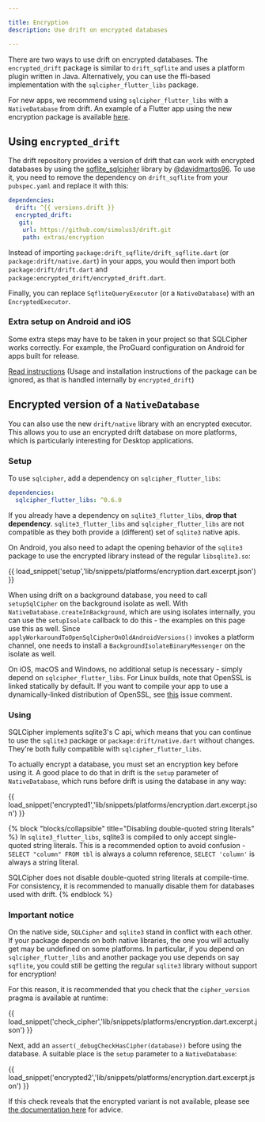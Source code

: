 ```yaml
---

title: Encryption
description: Use drift on encrypted databases

---
```




There are two ways to use drift on encrypted databases.
The `encrypted_drift` package is similar to `drift_sqflite` and uses a platform plugin written in
Java.
Alternatively, you can use the ffi-based implementation with the `sqlcipher_flutter_libs` package.

For new apps, we recommend using `sqlcipher_flutter_libs` with a `NativeDatabase`
from drift.
An example of a Flutter app using the new encryption package is available
[here](https://github.com/simolus3/drift/tree/develop/examples/encryption).

## Using `encrypted_drift`

The drift repository provides a version of drift that can work with encrypted databases by using the
[sqflite_sqlcipher](https://pub.dev/packages/sqflite_sqlcipher) library
by [@davidmartos96](https://github.com/davidmartos96). To use it, you need to
remove the dependency on `drift_sqflite` from your `pubspec.yaml` and replace it
with this:



```yaml
dependencies:
  drift: ^{{ versions.drift }}
  encrypted_drift:
   git:
    url: https://github.com/simolus3/drift.git
    path: extras/encryption
```

Instead of importing `package:drift_sqflite/drift_sqflite.dart` (or `package:drift/native.dart`) in your apps, 
you would then import both `package:drift/drift.dart` and `package:encrypted_drift/encrypted_drift.dart`.

Finally, you can replace `SqfliteQueryExecutor` (or a `NativeDatabase`) with an `EncryptedExecutor`.

### Extra setup on Android and iOS

Some extra steps may have to be taken in your project so that SQLCipher works correctly. For example, the ProGuard configuration on Android for apps built for release.

[Read instructions](https://pub.dev/packages/sqflite_sqlcipher) (Usage and installation instructions of the package can be ignored, as that is handled internally by `encrypted_drift`)

## Encrypted version of a `NativeDatabase`

You can also use the new `drift/native` library with an encrypted executor.
This allows you to use an encrypted drift database on more platforms, which is particularly
interesting for Desktop applications.

### Setup

To use `sqlcipher`, add a dependency on `sqlcipher_flutter_libs`:

```yaml
dependencies:
  sqlcipher_flutter_libs: ^0.6.0
```

If you already have a dependency on `sqlite3_flutter_libs`, __drop that dependency__.
`sqlite3_flutter_libs` and `sqlcipher_flutter_libs` are not compatible
as they both provide a (different) set of `sqlite3` native apis.

On Android, you also need to adapt the opening behavior of the `sqlite3` package to use the encrypted library instead
of the regular `libsqlite3.so`:

{{ load_snippet('setup','lib/snippets/platforms/encryption.dart.excerpt.json') }}

When using drift on a background database, you need to call `setupSqlCipher` on the background isolate
as well. With `NativeDatabase.createInBackground`, which are using isolates internally, you can use
the `setupIsolate` callback to do this - the examples on this page use this as well.
Since `applyWorkaroundToOpenSqlCipherOnOldAndroidVersions()` invokes a platform channel, one needs
to install a `BackgroundIsolateBinaryMessenger` on the isolate as well.

On iOS, macOS and Windows, no additional setup is necessary - simply depend on `sqlcipher_flutter_libs`.
For Linux builds, note that OpenSSL is linked statically by default. If you want to compile your app to use
a dynamically-linked distribution of OpenSSL, see [this](https://github.com/simolus3/sqlite3.dart/issues/186#issuecomment-1742110933)
issue comment.

### Using

SQLCipher implements sqlite3's C api, which means that you can continue to use the `sqlite3` package
or `package:drift/native.dart` without changes. They're both fully compatible with `sqlcipher_flutter_libs`.

To actually encrypt a database, you must set an encryption key before using it.
A good place to do that in drift is the `setup` parameter of `NativeDatabase`, which runs before drift
is using the database in any way:

{{ load_snippet('encrypted1','lib/snippets/platforms/encryption.dart.excerpt.json') }}

{% block "blocks/collapsible" title="Disabling double-quoted string literals" %}
In `sqlite3_flutter_libs`, sqlite3 is compiled to only accept single-quoted string literals.
This is a recommended option to avoid confusion - `SELECT "column" FROM tbl` is always a
column reference, `SELECT 'column'` is always a string literal.

SQLCipher does not disable double-quoted string literals at compile-time. For consistency,
it is recommended to manually disable them for databases used with drift.
{% endblock %}

### Important notice

On the native side, `SQLCipher` and `sqlite3` stand in conflict with each other.
If your package depends on both native libraries, the one you will actually get may be undefined on some platforms.
In particular, if you depend on `sqlcipher_flutter_libs` and another package you use depends on say `sqflite`,
you could still be getting the regular `sqlite3` library without support for encryption!

For this reason, it is recommended that you check that the `cipher_version` pragma is available at runtime:

{{ load_snippet('check_cipher','lib/snippets/platforms/encryption.dart.excerpt.json') }}

Next, add an `assert(_debugCheckHasCipher(database))` before using the database. A suitable place is the
`setup` parameter to a `NativeDatabase`:

{{ load_snippet('encrypted2','lib/snippets/platforms/encryption.dart.excerpt.json') }}

If this check reveals that the encrypted variant is not available, please see [the documentation here](https://github.com/simolus3/sqlite3.dart/tree/master/sqlcipher_flutter_libs#incompatibilities-with-sqlite3-on-ios-and-macos) for advice.
